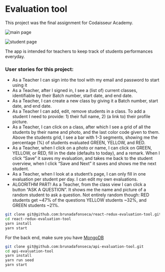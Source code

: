 # Evaluation tool

This project was the final assignment for Codaisseur Academy.

![main page](http://bit.ly/2o4oBG9)

![student page](http://bit.ly/2EZXhRl)

The app is intended for teachers to keep track of students performances everyday.

### User stories for this project:

+ As a Teacher I can sign into the tool with my email and password to start using it
+ As a Teacher, after I signed in, I see a (list of) current classes, identifiable by their Batch number, start date, and end date.
+ As a Teacher, I can create a new class by giving it a Batch number, start date, and end date.
+ As a Teacher I can add, edit, remove students in a class. To add a student I need to provide: 1) their full name, 2) (a link to) their profile picture.
+ As a Teacher, I can click on a class, after which I see a grid of all the students by their name and photo, and the last color code given to them. Above the students grid, I see a bar with 1-3 segments, showing me the percentage (%) of students evaluated GREEN, YELLOW, and RED.
+ As a Teacher, when I click on a photo or name, I can click on GREEN, YELLOW, or RED, fill in the date (defaults to today), and a remark. When I click “Save” it saves my evaluation, and takes me back to the student overview, when I click “Save and Next” it saves and shows me the next student.
+ As a Teacher, when I look at a student’s page, I can only fill in one evaluation per student per day. I can edit my own evaluations.
+ ALGORITHM PART! As a Teacher, from the class view I can click a button “ASK A QUESTION”. It shows me the name and picture of a random student to ask a question. Not entirely random though: RED students get ~47% of the questions YELLOW students ~32%, and GREEN students ~21%.

```bash
git clone git@github.com:brunadafonseca/react-redux-evaluation-tool.git
cd react-redux-evaluation-tool
yarn install
yarn start
```
For the back end, make sure you have [MongoDB](https://www.mongodb.com/)

```bash
git clone git@github.com:brunadafonseca/api-evaluation-tool.git
cd api-evaluation-tool
yarn install
yarn run seed
yarn start
```
